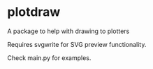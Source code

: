# plotdraw
A package to help with drawing to plotters

Requires svgwrite for SVG preview functionality.

Check main.py for examples.
